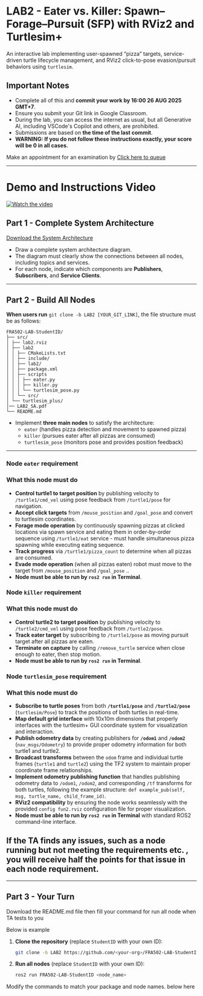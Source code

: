 # LAB2 - Eater vs. Killer: Spawn–Forage–Pursuit (SFP) with RViz2 and Turtlesim+

An interactive lab implementing user-spawned “pizza” targets, service-driven turtle lifecycle management, and RViz2 click-to-pose evasion/pursuit behaviors using `turtlesim`.

## Important Notes
- Complete all of this and **commit your work by 16:00 26 AUG 2025 GMT+7**.
- Ensure you submit your Git link in Google Classroom.
- During the lab, you can access the internet as usual, but all Generative AI, including VSCode's Copilot and others, are prohibited.
- Submissions are based on **the time of the last commit**.
- **WARNING: If you do not follow these instructions exactly, your score will be 0 in all cases.**

Make an appointment for an examination by [Click here to queue](https://docs.google.com/spreadsheets/d/102x7QDbCxpxB_BmuFilWCqS9xsuPyOtY7FSXAnwPJss/edit?usp=sharing)

---

# Demo and Instructions Video

[![Watch the video](https://i9.ytimg.com/vi_webp/keqN5zx5Sp0/mq3.webp?sqp=CNznssUG-oaymwEmCMACELQB8quKqQMa8AEB-AH-CYAC0AWKAgwIABABGH8gFCgTMA8=&rs=AOn4CLDeMJL9i7qx6XohPcvN_zs_BBbCaQ)](https://youtu.be/keqN5zx5Sp0)


## Part 1 - Complete System Architecture

[Download the System Architecture](./LAB2_SA.pdf)

- Draw a complete system architecture diagram.  
- The diagram must clearly show the connections between all nodes, including topics and services.  
- For each node, indicate which components are **Publishers**, **Subscribers**, and **Service Clients**.  

---

## Part 2 - Build All Nodes

**When users run** `git clone -b LAB2 [YOUR_GIT_LINK]`, the file structure must be as follows:



```
FRA502-LAB-StudentID/
├── src/
│ ├── lab2.rviz
│ ├── lab2
│ │ ├── CMakeLists.txt
│ │ ├── include/
│ │ ├── lab2/
│ │ ├── package.xml
│ │ ├── scripts
│ │ │ ├── eater.py
│ │ │ ├── killer.py
│ │ │ └── turtlesim_pose.py
│ │ └── src/
│ └── turtlesim_plus/
│── LAB2_SA.pdf
└── README.md

```

- Implement **three main nodes** to satisfy the architecture:  
  - `eater` (handles pizza detection and movement to spawned pizza)  
  - `killer` (pursues eater after all pizzas are consumed)  
  - `turtlesim_pose` (monitors pose and provides position feedback)  


---
### Node `eater` requirement
### What this node **must do**
- **Control turtle1 to target position** by publishing velocity to `/turtle1/cmd_vel` using pose feedback from `/turtle1/pose` for navigation.
- **Accept click targets** from `/mouse_position` and `/goal_pose` and convert to turtlesim coordinates.
- **Forage mode operation** by continuously spawning pizzas at clicked locations via spawn service and eating them in order-by-order sequence using `/turtle1/eat` service - must handle simultaneous pizza spawning while executing eating sequence.
- **Track progress** via `/turtle1/pizza_count` to determine when all pizzas are consumed.
- **Evade mode operation** (when all pizzas eaten) robot must move to the target from `/mouse_position` and `/goal_pose` ..
- **Node must be able to run by `ros2 run` in Terminal**.

### Node `killer` requirement  
### What this node **must do**
- **Control turtle2 to target position** by publishing velocity to `/turtle2/cmd_vel` using pose feedback from `/turtle2/pose`.
- **Track eater target** by subscribing to `/turtle1/pose` as moving pursuit target after all pizzas are eaten.
- **Terminate on capture** by calling `/remove_turtle` service when close enough to eater, then stop motion.
- **Node must be able to run by `ros2 run` in Terminal**.

### Node `turtlesim_pose` requirement
### What this node **must do**
- **Subscribe to turtle poses** from both **`/turtle1/pose`** and **`/turtle2/pose`** (`turtlesim/Pose`) to track the positions of both turtles in real-time.
- **Map default grid interface** with 10x10m dimensions that properly interfaces with the turtlesim+ GUI coordinate system for visualization and interaction.
- **Publish odometry data** by creating publishers for **`/odom1`** and **`/odom2`** (`nav_msgs/Odometry`) to provide proper odometry information for both turtle1 and turtle2.
- **Broadcast transforms** between the `odom` frame and individual turtle frames (`turtle1` and `turtle2`) using the TF2 system to maintain proper coordinate frame relationships.
- **Implement odometry publishing function** that handles publishing odometry data to `/odom1`, `/odom2`, and corresponding `/tf` transforms for both turtles, following the example structure: `def example_pub(self, msg, turtle_name, child_frame_id)`.
- **RViz2 compatibility** by ensuring the node works seamlessly with the provided `config fun2.rviz` configuration file for proper visualization.
- **Node must be able to run by `ros2 run` in Terminal** with standard ROS2 command-line interface.

## **If the TA finds any issues, such as a node running but not meeting the requirements etc. , you will receive half the points for that issue in each node requirement.**

---

## Part 3 - Your Turn

Download the README.md file then fill your command for run all node when TA tests to you

Below is example

1. **Clone the repository** (replace `StudentID` with your own ID):
   ```bash
   git clone -b LAB2 https://github.com/<your-org>/FRA502-LAB-StudentID.git
    ```
2. **Run all nodes** (replace `StudentID` with your own ID):
   ```bash
   ros2 run FRA502-LAB-StudentID <node_name>
   ```



Modify the commands to match your package and node names. below here